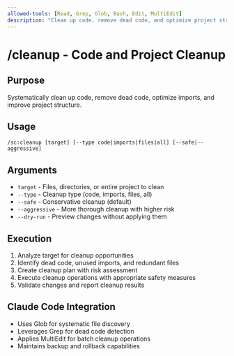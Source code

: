 ```yaml
---
allowed-tools: [Read, Grep, Glob, Bash, Edit, MultiEdit]
description: "Clean up code, remove dead code, and optimize project structure"
---
```


# /cleanup - Code and Project Cleanup

## Purpose
Systematically clean up code, remove dead code, optimize imports, and improve project structure.

## Usage
```
/sc:cleanup [target] [--type code|imports|files|all] [--safe|--aggressive]
```

## Arguments
- `target` - Files, directories, or entire project to clean
- `--type` - Cleanup type (code, imports, files, all)
- `--safe` - Conservative cleanup (default)
- `--aggressive` - More thorough cleanup with higher risk
- `--dry-run` - Preview changes without applying them

## Execution
1. Analyze target for cleanup opportunities
2. Identify dead code, unused imports, and redundant files
3. Create cleanup plan with risk assessment
4. Execute cleanup operations with appropriate safety measures
5. Validate changes and report cleanup results

## Claude Code Integration
- Uses Glob for systematic file discovery
- Leverages Grep for dead code detection
- Applies MultiEdit for batch cleanup operations
- Maintains backup and rollback capabilities